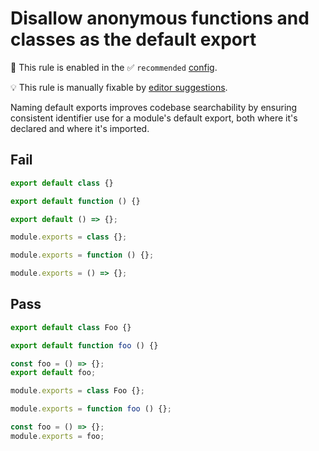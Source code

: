 # Disallow anonymous functions and classes as the default export

💼 This rule is enabled in the ✅ `recommended` [config](https://github.com/sindresorhus/eslint-plugin-unicorn#preset-configs-eslintconfigjs).

💡 This rule is manually fixable by [editor suggestions](https://eslint.org/docs/latest/use/core-concepts#rule-suggestions).

<!-- end auto-generated rule header -->
<!-- Do not manually modify this header. Run: `npm run fix:eslint-docs` -->

Naming default exports improves codebase searchability by ensuring consistent identifier use for a module's default export, both where it's declared and where it's imported.

## Fail

```js
export default class {}
```

```js
export default function () {}
```

```js
export default () => {};
```

```js
module.exports = class {};
```

```js
module.exports = function () {};
```

```js
module.exports = () => {};
```

## Pass

```js
export default class Foo {}
```

```js
export default function foo () {}
```

```js
const foo = () => {};
export default foo;
```

```js
module.exports = class Foo {};
```

```js
module.exports = function foo () {};
```

```js
const foo = () => {};
module.exports = foo;
```
